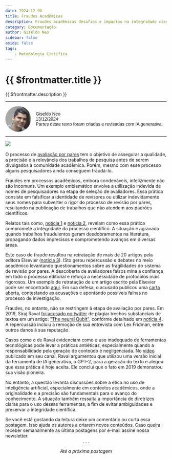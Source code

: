 ```yaml
---
date: 2024-12-08
title: Fraudes Acadêmicas
description: Fraudes acadêmicas desafios e impactos na integridade científica
category: Documentação
author: Giseldo Neo
sidebar: false
aside: false
tags: 
    - Metodologia Cietífica
---
```


# {{ $frontmatter.title }}

{{ $frontmatter.description }}

  <style>
    .profile {
      display: flex;
      align-items: center;
      gap: 15px;
      font-family: Arial, sans-serif;
    }
    .profile img {
      border-radius: 50%;
      width: 80px; /* Adjust size as needed */
      height: 80px; /* Adjust size as needed */
    }
    .profile-details {
      font-size: 14px;
    }
    .profile-details p {
      margin: 0;
    }
  </style>

  <hr class="solid">
  <div class="profile">
    <img src="./giseldo.png" alt="Profile Picture" />
    <div class="profile-details">
      <p>Giseldo Neo</p>
      <p>13/12/2024</p>
      <p>Partes deste texto foram criadas e revisadas com IA generativa.</p>
    </div>
  </div>
  <hr class="solid">

![](./2024-12-13-fraudes-acadêmicas/fraudecapa.webp)

O processo de [avaliação por pares](./2024-12-08-avaliacao-por-pares) tem o objetivo de assegurar a qualidade, a precisão e a relevância dos trabalhos de pesquisa antes de serem divulgados à comunidade acadêmica. Porém, mesmo com esse processo alguns pesquisadores ainda conseguem fraudá-lo.

Fraudes em processos acadêmicos, embora condenáveis, infelizmente não são incomuns. Um exemplo emblemático envolve a utilização indevida de nomes de pesquisadores na etapa de seleção de avaliadores. Essa prática consiste em falsificar a identidade de revisores ou utilizar indevidamente seus nomes para subverter o rigor do processo de revisão por pares, resultando na publicação de trabalhos que não atendem aos padrões científicos.

Relatos tais como, [notícia 1](https://www.metropoles.com/brasil/cientista-acusado-fraudar-estudos) e [notícia 2](https://www.terra.com.br/noticias/educacao/cientista-brasileiro-tem-mais-de-30-estudos-cancelados-apos-suspeita-de-fraude,63fd9e00191e726e01125338931fb7e5ald1xr0d.html#), revelam como essa prática compromete a integridade do processo científico. A situação é agravada quando trabalhos fraudulentos geram desdobramentos na literatura, propagando dados imprecisos e comprometendo avanços em diversas áreas.

Este caso de fraude resultou na retratação de mais de 20 artigos pela editora Elsevier ([notícia 3](https://www.science.org/content/article/it-felt-very-icky-scientist-s-name-was-used-write-fake-peer-reviews)). ISto gerou repercussão e debates no meio acadêmico levantando questionamentos sobre as fragilidades do sistema de revisão por pares. A descoberta de avaliadores falsos mina a confiança em todo o processo editorial e reforça a necessidade de protocolos mais rigorosos. Um exemplo de retratação de um artigo escrito pela Elsevier pode ser encontrado [aqui](https://www.sciencedirect.com/science/article/pii/S0048969724079749?via%3Dihub). Em sua defesa, o acusado publicou uma [carta aberta](https://ddcdb2d2-ff28-4), contestando as acusações e apontando possíveis falhas no processo de investigação. 

Fraudes, no entanto, não se restringem à etapa de avaliação por pares. Em 2019, Siraj Raval [foi acusado no twitter](https://x.com/AndrewM_Webb/status/1183150368945049605) de plagiar trechos substanciais de textos em um artigo: ["The neural Qubit"](https://github.com/rajaramkuberan/The-Neural-Qubit/blob/master/The%20Neural%20Qubit.pdf), conforme detalhado em [notícia 4](https://www.plagiarismtoday.com/2019/10/16/why-siraj-ravals-plagiarism-is-the-future-of-plagiarism/). A repercussão incluiu a remoção de sua entrevista com Lex Fridman, entre outros danos à sua reputação.

Casos como o de Raval evidenciam como o uso inadequado de ferramentas tecnológicas pode levar a práticas antiéticas, especialmente quando a responsabilidade pela geração de conteúdo é negligenciada. No [vídeo](https://www.youtube.com/watch?v=954jL8dIPi0) publicado em seu canal, Raval argumentou que utilizou uma versão inicial da ferramenta de IA generativa, o GPT-2, para a geração do texto e alegou que essa prática é hoje aceita. Ele conclui que o fato em 2019 demonstrou sua visão pioneira.

No entanto, a questão levanta discussões sobre a ética no uso de inteligência artificial, especialmente em contextos acadêmicos, onde a originalidade e a precisão são fundamentais para o avanço do conhecimento. A situação também ressalta a importância de diretrizes claras para o uso dessas ferramentas, a fim de evitar ambiguidades e preservar a integridade científica.


<div class="custom-layout">
  Se você está gostando da leitura deixe um comentário ou curta essa postagem. Isso ajuda os autores a criarem novos conteúdos. Caso queira receber semanalmente as última postagens por e-mail assine nossa newsletter.
</div>


<div class="custom-layout">
<SimpleNewsletter />  
</div>

<center>. . .</center>

_<center>Até a próxima postagem</center>_
